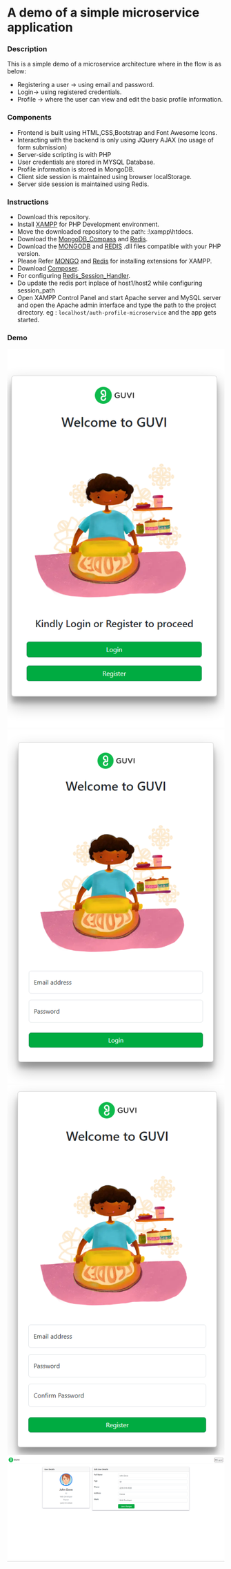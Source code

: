 # A demo of a simple microservice application

### Description

This is a simple demo of a microservice architecture where in the flow is as below:<br/>

- Registering a user -> using email and password.<br/>
- Login-> using registered credentials.<br/>
- Profile -> where the user can view and edit the basic profile information.

### Components

- Frontend is built using HTML,CSS,Bootstrap and Font Awesome Icons.
- Interacting with the backend is only using JQuery AJAX (no usage of form submission)
- Server-side scripting is with PHP
- User credentials are stored in MYSQL Database.
- Profile information is stored in MongoDB.
- Client side session is maintained using browser localStorage.
- Server side session is maintained using Redis.

### Instructions

- Download this repository.
- Install [XAMPP](https://www.apachefriends.org/) for PHP Development environment.
- Move the downloaded repository to the path: :\xampp\htdocs\.
- Download the [MongoDB_Compass](https://www.mongodb.com/products/compass) and [Redis](https://github.com/microsoftarchive/redis/releases).
- Download the [MONGODB](https://pecl.php.net/package/mongodb) and [REDIS](https://pecl.php.net/package/redis) .dll files compatible with your PHP version.
- Please Refer [MONGO](https://www.geeksforgeeks.org/how-to-install-mongodb-driver-in-php/) and [Redis](https://github.com/phpredis/phpredis/blob/develop/INSTALL.md) for installing extensions for XAMPP.
- Download [Composer](https://getcomposer.org/download/).
- For configuring [Redis_Session_Handler](https://github.com/phpredis/phpredis#php-session-handler).
- Do update the redis port inplace of host1/host2 while configuring session_path
- Open XAMPP Control Panel and start Apache server and MySQL server and open the Apache admin interface and type the path to the project directory.
  eg : `localhost/auth-profile-microservice` and the app gets started.


### Demo
![Alt text](Demo/index.html.png)
![Alt text](Demo/login.png)
![Alt text](Demo/register.png)
![Alt text](Demo/profile.png)
